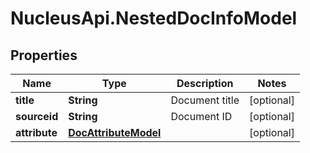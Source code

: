 # NucleusApi.NestedDocInfoModel

## Properties
Name | Type | Description | Notes
------------ | ------------- | ------------- | -------------
**title** | **String** | Document title | [optional] 
**sourceid** | **String** | Document ID | [optional] 
**attribute** | [**DocAttributeModel**](DocAttributeModel.md) |  | [optional] 


